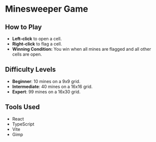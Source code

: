 # Minesweeper Game

## How to Play
- **Left-click** to open a cell.
- **Right-click** to flag a cell.
- **Winning Condition:** You win when all mines are flagged and all other cells are open.

## Difficulty Levels
- **Beginner**: 10 mines on a 9x9 grid.
- **Intermediate**: 40 mines on a 16x16 grid.
- **Expert**: 99 mines on a 16x30 grid.

## Tools Used
- React
- TypeScript
- Vite
- Gimp

